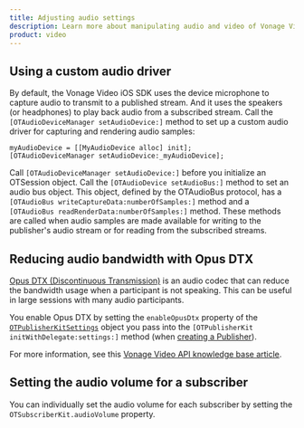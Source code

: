 ```yaml
---
title: Adjusting audio settings
description: Learn more about manipulating audio and video of Vonage Video API streams for your iOS application. Publish only video or audio, adjust the frame rate, and more. 
product: video
---
```


## Using a custom audio driver

By default, the Vonage Video iOS SDK uses the device microphone to capture audio to transmit to a published stream. And it uses the speakers (or headphones) to play back audio from a subscribed stream. Call the `[OTAudioDeviceManager setAudioDevice:]` method to set up a custom audio driver for capturing and rendering audio samples:

```objective_c
myAudioDevice = [[MyAudioDevice alloc] init];
[OTAudioDeviceManager setAudioDevice:_myAudioDevice];
```

Call `[OTAudioDeviceManager setAudioDevice:]` before you initialize an OTSession object. Call the `[OTAudioDevice setAudioBus:]` method to set an audio bus object. This object, defined by the OTAudioBus protocol, has a `[OTAudioBus writeCaptureData:numberOfSamples:]` method and a `[OTAudioBus readRenderData:numberOfSamples:]` method. These methods are called when audio samples are made available for writing to the publisher's audio stream or for reading from the subscribed streams.

<!-- OPT-TODO: For an example, see the "Project 7: External Audio Device" sample in the samples directory of the Vonage Video iOS SDK (or at the [Vonage Video-ios-sdk-samples](https://github.com/opentok/opentok-ios-sdk-samples) repo on GitHub). -->

## Reducing audio bandwidth with Opus DTX

[Opus DTX (Discontinuous Transmission)](https://datatracker.ietf.org/doc/html/rfc7587#section-3.1.3) is an audio codec that can reduce the bandwidth usage when a participant is not speaking. This can be useful in large sessions with many audio participants.

You enable Opus DTX by setting the `enableOpusDtx` property of the [`OTPublisherKitSettings`](/sdk/stitch/video-ios-reference/Classes/OTPublisherKitSettings.html) object you pass into the `[OTPublisherKit initWithDelegate:settings:]` method (when [creating a Publisher](/video/tutorials/publish-streams/introduction/objective_c)).

For more information, see this [Vonage Video API knowledge base article](https://video-api.support.vonage.com/hc/en-us/articles/4411846588564-What-is-Opus-DTX-).

## Setting the audio volume for a subscriber

You can individually set the audio volume for each subscriber by setting the `OTSubscriberKit.audioVolume` property.
